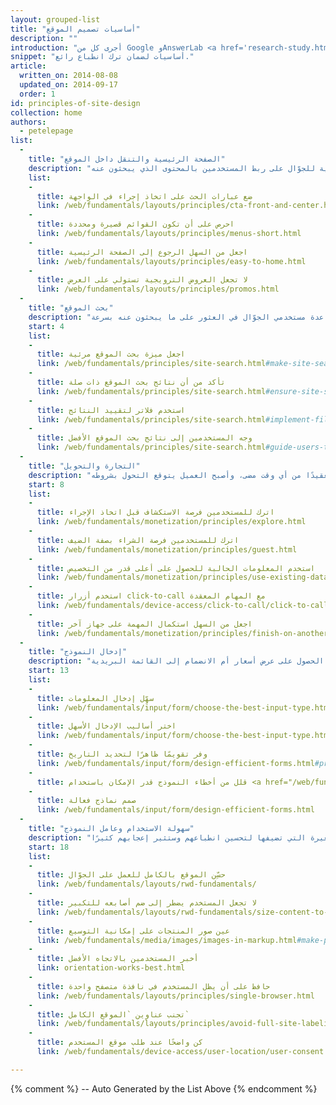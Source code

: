 ```yaml
---
layout: grouped-list
title: "أساسيات تصميم الموقع"
description: ""
introduction: "أجرى كل من Google وAnswerLab <a href='research-study.html'>دراسة بحثية</a> لمعرفة كيفية تفاعل نطاق من المستخدمين مع مجموعة متنوعة من مواقع الجوّال.  وكان الهدف من هذه الدراسة طرح السؤال: ما الذي يجعل موقع الجوّال جيدًا؟"
snippet: "أساسيات لضمان ترك انطباع رائع."
article:
  written_on: 2014-08-08
  updated_on: 2014-09-17
  order: 1
id: principles-of-site-design
collection: home
authors:
  - petelepage
list:
  -
    title: "الصفحة الرئيسية والتنقل داخل الموقع"
    description: "في الغالب تؤدي الصفحة الرئيسية لسطح المكتب عدة أدوار، ولكن يجب أن تركز الصفحة الرئيسية للجوّال على ربط المستخدمين بالمحتوى الذي يبحثون عنه."
    list:
    -
      title: ضع عبارات الحث على اتخاذ إجراء في الواجهة
      link: /web/fundamentals/layouts/principles/cta-front-and-center.html
    -
      title: احرص على أن تكون القوائم قصيرة ومحددة
      link: /web/fundamentals/layouts/principles/menus-short.html
    -
      title: اجعل من السهل الرجوع إلى الصفحة الرئيسية
      link: /web/fundamentals/layouts/principles/easy-to-home.html
    -
      title: لا تجعل العروض الترويجية تستولي على العرض
      link: /web/fundamentals/layouts/principles/promos.html 
  -
    title: "بحث الموقع"
    description: "يمثل بحث الموقع عنصرًا لا غنى عنه لمساعدة مستخدمي الجوّال في العثور على ما يبحثون عنه بسرعة."
    start: 4
    list:
    -
      title: اجعل ميزة بحث الموقع مرئية
      link: /web/fundamentals/principles/site-search.html#make-site-search-visible
    -
      title: تأكد من أن نتائج بحث الموقع ذات صلة
      link: /web/fundamentals/principles/site-search.html#ensure-site-search-results-are-relevant
    -
      title: استخدم فلاتر لتقييد النتائج
      link: /web/fundamentals/principles/site-search.html#implement-filters-to-narrow-results
    -
      title: وجه المستخدمين إلى نتائج بحث الموقع الأفضل
      link: /web/fundamentals/principles/site-search.html#guide-users-to-better-site-search-results
  -
    title: "التجارة والتحويل"
    description: "لقد أصبحت رحلة العميل أكثر تعقيدًا من أي وقت مضى، وأصبح العميل يتوقع التحول بشروطه."
    start: 8
    list:
    -
      title: اترك للمستخدمين فرصة الاستكشاف قبل اتخاذ الإجراء
      link: /web/fundamentals/monetization/principles/explore.html
    -
      title: اترك للمستخدمين فرصة الشراء بصفة الضيف
      link: /web/fundamentals/monetization/principles/guest.html
    -
      title: استخدم المعلومات الحالية للحصول على أعلى قدر من التخصيص
      link: /web/fundamentals/monetization/principles/use-existing-data.html
    - 
      title: استخدم أزرار click-to-call مع المهام المعقدة
      link: /web/fundamentals/device-access/click-to-call/click-to-call.html
    - 
      title: اجعل من السهل استكمال المهمة على جهاز آخر
      link: /web/fundamentals/monetization/principles/finish-on-another-device
  -
    title: "إدخال النموذج"
    description: "يجب أن تمر تجربة التحويل عند المستخدم بأعلى سهولة ممكنة، سواء أكان يريد الشراء أم الحصول على عرض أسعار أم الانضمام إلى القائمة البريدية."
    start: 13
    list:
    -
      title: سهِّل إدخال المعلومات
      link: /web/fundamentals/input/form/choose-the-best-input-type.html
    -
      title: اختر أساليب الإدخال الأسهل
      link: /web/fundamentals/input/form/choose-the-best-input-type.html#offer-suggestions-during-input-with-datalist
    -
      title: وفر تقويمًا ظاهرًا لتحديد التاريخ
      link: /web/fundamentals/input/form/design-efficient-forms.html#provide-visual-calendars-when-selecting-dates
    -
      title: قلل من أخطاء النموذج قدر الإمكان باستخدام <a href="/web/fundamentals/input/form/label-and-name-inputs.html">العناوين</a> و<a href="/web/fundamentals/input/form/provide-real-time-validation.html">التحقق في الوقت الفعلي</a>
    -
      title: صمم نماذج فعالة
      link: /web/fundamentals/input/form/design-efficient-forms.html
  -
    title: "سهولة الاستخدام وعامل النموذج"
    description: "سيلاحظ مستخدمو الجوّال الأشياء الصغيرة التي تضيفها لتحسين انطباعهم وستثير إعجابهم كثيرًا."
    start: 18
    list: 
    -
      title: حسِّن الموقع بالكامل للعمل على الجوّال
      link: /web/fundamentals/layouts/rwd-fundamentals/
    -
      title: لا تجعل المستخدم يضطر إلى ضم أصابعه للتكبير
      link: /web/fundamentals/layouts/rwd-fundamentals/size-content-to-the-viewport.html
    -
      title: عين صور المنتجات على إمكانية التوسيع
      link: /web/fundamentals/media/images/images-in-markup.html#make-product-images-expandable
    -
      title: أخبر المستخدمين بالاتجاه الأفضل
      link: orientation-works-best.html
    -
      title: حافظ على أن يظل المستخدم في نافذة متصفح واحدة
      link: /web/fundamentals/layouts/principles/single-browser.html
    -
      title: تجنب عناوين `الموقع الكامل`
      link: /web/fundamentals/layouts/principles/avoid-full-site-labeling.html
    -
      title: كن واضحًا عند طلب موقع المستخدم
      link: /web/fundamentals/device-access/user-location/user-consent.html#always-request-access-to-location-on-a-user-gesture

---
```


{% comment %}
  -- Auto Generated by the List Above
{% endcomment %}


